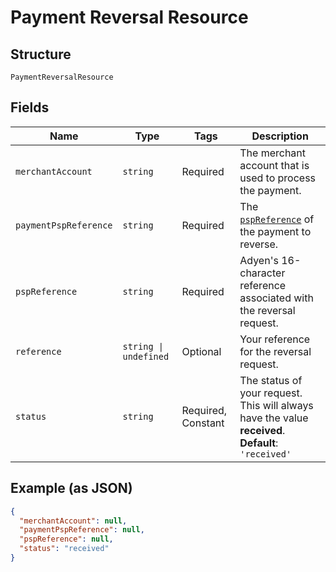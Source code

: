 
# Payment Reversal Resource

## Structure

`PaymentReversalResource`

## Fields

| Name | Type | Tags | Description |
|  --- | --- | --- | --- |
| `merchantAccount` | `string` | Required | The merchant account that is used to process the payment. |
| `paymentPspReference` | `string` | Required | The [`pspReference`](https://docs.adyen.com/api-explorer/#/CheckoutService/latest/post/payments__resParam_pspReference) of the payment to reverse. |
| `pspReference` | `string` | Required | Adyen's 16-character reference associated with the reversal request. |
| `reference` | `string \| undefined` | Optional | Your reference for the reversal request. |
| `status` | `string` | Required, Constant | The status of your request. This will always have the value **received**.<br>**Default**: `'received'` |

## Example (as JSON)

```json
{
  "merchantAccount": null,
  "paymentPspReference": null,
  "pspReference": null,
  "status": "received"
}
```

